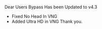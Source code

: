 Dear Users 
Bypass Has been Updated to v4.3
+ Fixed No Head In VNG
+ Added Ultra HD in VNG
Thank you.




